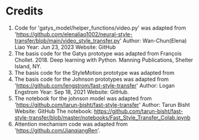 # Credits

1. Code for 'gatys_model/helper_functions/video.py' was adapted from 'https://github.com/elenaliao1002/neural-style-transfer/blob/main/video_style_transfer.py'
   Author: Wan-Chun(Elena) Liao
   Year: Jun 23, 2023
   Website: GitHub
2. The basis code for the Gatys prototype was adapted from François Chollet. 2018. Deep learning with Python. Manning Publications, Shelter Island, NY.
3. The basis code for the StyleMotion prototype was adapted from
4. The basis code for the Johnson prototypes was adapted from 'https://github.com/lengstrom/fast-style-transfer'
   Author: Logan Engstrom
   Year: Sep 18, 2021
   Website: GitHub.
5. The notebook for the johnson model was adapted from 'https://github.com/tarun-bisht/fast-style-transfer'
   Author: Tarun Bisht
   Website: GitHub
   The notebook: https://github.com/tarun-bisht/fast-style-transfer/blob/master/notebooks/Fast_Style_Transfer_Colab.ipynb
6. Attention mechanism code was adapted from 'https://github.com/JianqiangRen'.

